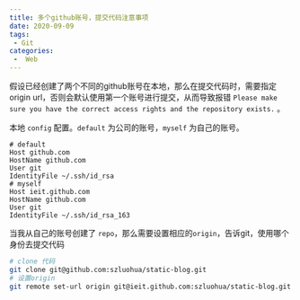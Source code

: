 ```yaml
---
title: 多个github账号，提交代码注意事项
date: 2020-09-09
tags:
 - Git
categories:
 -  Web
---
```


假设已经创建了两个不同的github账号在本地，那么在提交代码时，需要指定origin url，否则会默认使用第一个账号进行提交，从而导致报错 `Please make sure you have the correct access rights
and the repository exists.` 。

本地 `config` 配置。`default` 为公司的账号，`myself` 为自己的账号。
```shell
# default
Host github.com
HostName github.com
User git
IdentityFile ~/.ssh/id_rsa
# myself
Host ieit.github.com
HostName github.com
User git
IdentityFile ~/.ssh/id_rsa_163
```
当我从自己的账号创建了 `repo`，那么需要设置相应的`origin`，告诉git，使用哪个身份去提交代码

```bash
# clone 代码
git clone git@github.com:szluohua/static-blog.git
# 设置origin
git remote set-url origin git@ieit.github.com:szluohua/static-blog.git
```